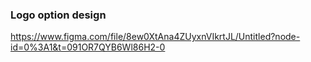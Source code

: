  ### Logo option design 
 
 https://www.figma.com/file/8ew0XtAna4ZUyxnVIkrtJL/Untitled?node-id=0%3A1&t=091OR7QYB6Wl86H2-0